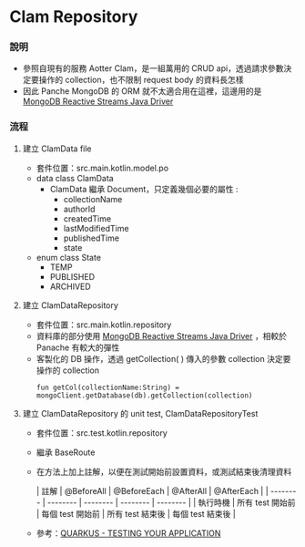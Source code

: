 # Clam Repository
### 說明
* 參照自現有的服務 Aotter Clam，是一組萬用的 CRUD api，透過請求參數決定要操作的 collection，也不限制 request body 的資料長怎樣
* 因此 Panche MongoDB 的 ORM 就不太適合用在這裡，這邊用的是 [MongoDB Reactive Streams Java Driver](https://mongodb.github.io/mongo-java-driver-reactivestreams/)

### 流程
1. 建立 ClamData file
    * 套件位置：src.main.kotlin.model.po
    * data class ClamData
        * ClamData 繼承 Document，只定義幾個必要的屬性 :
            * collectionName
            * authorId
            * createdTime
            * lastModifiedTime
            * publishedTime
            * state
    * enum class State
        * TEMP
        * PUBLISHED
        * ARCHIVED

2. 建立 ClamDataRepository
    * 套件位置：src.main.kotlin.repository
    * 資料庫的部分使用 [MongoDB Reactive Streams Java Driver](https://mongodb.github.io/mongo-java-driver-reactivestreams/)
      ，相較於 Panache 有較大的彈性
    * 客製化的 DB 操作，透過 getCollection( ) 傳入的參數 collection 決定要操作的 collection
        ```        
        fun getCol(collectionName:String) = mongoClient.getDatabase(db).getCollection(collection)
        ```


3. 建立 ClamDataRepository 的 unit test, ClamDataRepositoryTest
    * 套件位置：src.test.kotlin.repository
    * 繼承 BaseRoute
    * 在方法上加上註解，以便在測試開始前設置資料，或測試結束後清理資料

      | 註解   | @BeforeAll | @BeforeEach  |  @AfterAll   |  @AfterEach  |
               | -------- | -------- | -------- | -------- | -------- |
      | 執行時機  |   所有 test 開始前  |  每個 test 開始前    |  所有 test 結束後  |   每個 test 結束後     |

    * 參考：[QUARKUS - TESTING YOUR APPLICATION](https://quarkus.io/guides/getting-started-testing)